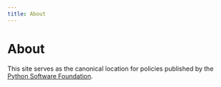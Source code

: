 ```yaml
---
title: About
---
```


# About

This site serves as the canonical location for policies published by the
[Python Software Foundation](https://python.org/psf-landing/).
